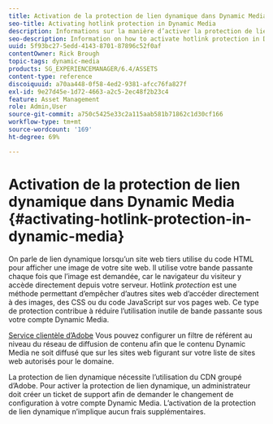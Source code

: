 ```yaml
---
title: Activation de la protection de lien dynamique dans Dynamic Media
seo-title: Activating hotlink protection in Dynamic Media
description: Informations sur la manière d’activer la protection de lien dynamique dans Dynamic Media.
seo-description: Information on how to activate hotlink protection in Dynamic Media.
uuid: 5f93bc27-5edd-4143-8701-87896c52f0af
contentOwner: Rick Brough
topic-tags: dynamic-media
products: SG_EXPERIENCEMANAGER/6.4/ASSETS
content-type: reference
discoiquuid: a70aa448-0f58-4ed2-9381-afcc76fa827f
exl-id: 9e27d45e-1d72-4663-a2c5-2ec48f2b23c4
feature: Asset Management
role: Admin,User
source-git-commit: a750c5425e33c2a115aab581b71862c1d30cf166
workflow-type: tm+mt
source-wordcount: '169'
ht-degree: 69%

---
```


# Activation de la protection de lien dynamique dans Dynamic Media {#activating-hotlink-protection-in-dynamic-media}

On parle de lien dynamique lorsqu’un site web tiers utilise du code HTML pour afficher une image de votre site web. Il utilise votre bande passante chaque fois que l’image est demandée, car le navigateur du visiteur y accède directement depuis votre serveur. Hotlink *protection* est une méthode permettant d’empêcher d’autres sites web d’accéder directement à des images, des CSS ou du code JavaScript sur vos pages web. Ce type de protection contribue à réduire l’utilisation inutile de bande passante sous votre compte Dynamic Media.

[Service clientèle d’Adobe](https://experienceleague.adobe.com/?support-solution=Experience+Manager&amp;lang=fr#support) Vous pouvez configurer un filtre de référent au niveau du réseau de diffusion de contenu afin que le contenu Dynamic Media ne soit diffusé que sur les sites web figurant sur votre liste de sites web autorisés pour le domaine.

La protection de lien dynamique nécessite l’utilisation du CDN groupé d’Adobe. Pour activer la protection de lien dynamique, un administrateur doit créer un ticket de support afin de demander le changement de configuration à votre compte Dynamic Media. L’activation de la protection de lien dynamique n’implique aucun frais supplémentaires.
